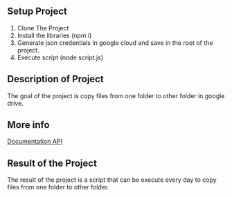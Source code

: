 ## Setup Project

1. Clone The Project
2. Install the libraries (npm i)
3. Generate json credentials in google cloud and save in the root of the project.
4. Execute script (node script.js)

## Description of Project
The goal of the project is copy files from one folder to other folder in google drive.

## More info
[Documentation API](https://developers.google.com/drive/api/quickstart/nodejs?hl=es-419)

## Result of the Project
The result of the project is a script that can be execute every day to copy files from one folder to other folder.

